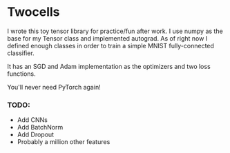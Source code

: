 # Twocells

I wrote this toy tensor library for practice/fun after work. I use numpy as the base for my Tensor class and implemented autograd. As of right now I defined enough classes in order to train a simple MNIST fully-connected classifier.

It has an SGD and Adam implementation as the optimizers and two loss functions.

You'll never need PyTorch again!

### TODO:
- Add CNNs
- Add BatchNorm
- Add Dropout
- Probably a million other features
